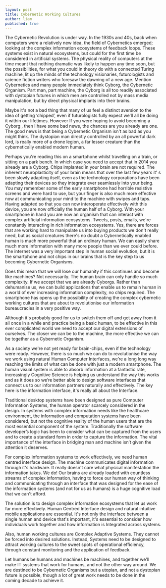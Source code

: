 ```yaml
---
layout: post
title: Cybernetic Working Cultures 
author: liam
published: true
---
```

The Cybernetic Revolution is under way.
In the 1930s and 40s, back when computers were a relatively new idea, the 
field of Cybernetics emerged; looking at the complex information ecosystems 
of feedback loops. These systems exist in natural ecosystems, but
could for the first time be considered in artificial systems.
The physical reality of computers at the time meant that nothing dramatic was 
likely to happen any time soon, but the possibilities, for what you could in 
theory do with a connected Turing machine, lit up the minds of the technology 
visionaries, futurologists and science fiction writers who foresaw the 
dawning of a new age.
Mention Cybernetics and many people immediately think Cyborg, the Cybernetic 
Organism. Part man, part machine, the Cyborg is all too readily associated 
with dystopian futures in which men are controlled not by 
mass media manipulation, but by direct physical implants into 
their brains. 

Maybe it's not a bad thing that many of us feel a distinct aversion to the 
idea of getting ‘chipped’, even if futurologists fully expect we'll all 
be doing it within our lifetimes. However If you were hoping to avoid becoming 
a Cyborg
, then I have some bad news, the  chances are you already are one. The good 
news is that being a Cybernetic Organism isn't as bad as you might 
think. The dystopian man directly controlled by an all powerful dark lord, is 
really more of a drone legion, a far lesser creature than the 
cybernetically enabled modern human. 

Perhaps you're reading this on a smartphone whilst travelling on a train, or 
sitting on a park bench. In which case you need to accept that in 2014 you 
already are a Cyborg. Chips implanted in your brain are not required. The 
inherent neuroplasticity of your brain means that over the last few years it'
s been slowly adapting itself, even as the technology corporations have been 
adapting their devices so they integrate ever seamlessly into your being. You 
may remember some of the early smartphone had horrible resistive screens and 
were hard to use, but your finger is also much more effective now at 
communicating your mind to the machine with swipes and taps. 
Having adapted so that you can now interoperate effectively with this device, 
you are now officially the human half of a Cyborg. With your smartphone in 
hand you are now an organism that can interact with complex artificial 
information ecosystems. Tweets, posts, emails, we're constantly interacting 
in rich information ecosystems. Yes, there are forces that are working hard 
to manipulate us into buying products we don't really need, but as social 
creatures there's no doubt a Cybernetically enabled human is much more 
powerful that an ordinary human. We can easily share much more information 
with many more people than we ever could before. The internet was a very 
important step in human social evolution, but it is the smartphone and not 
chips in our brains that is the key step to us becoming Cybernetic Organisms. 

Does this mean that we will lose our humanity if this continues and become 
like machines?
Not necessarily. The human brain can only handle so much complexity. If we 
accept that we are already Cyborgs. Rather than dehumanise us, we can build 
applications that enable us to remain human in a world of ever increasing 
information complexity, no chips required. The smartphone has opens up the 
possibility of creating the complex cybernetic working cultures that are 
about to revolutionise our information bureaucracies in a very positive way. 

Although it's probably good for us to switch them off and get away from it 
all once in a while and practice being a basic human, to be effective in this 
ever complicated world we need to accept our digital extensions of ourselves. 
The closer we can be to the machine, the more effective we can be together as 
a Cybernetic Organism. 

As a society we're not yet ready for brain-chips, even if the technology were 
ready. However, there is so much we can do to revolutionise 
the way we work using natural Human Computer Interfaces, we’re a long long 
way reaching the limits of what can be done with just a modern smartphone. 
The human visual system is able to absorb information at a fantastic rate, 
increasingly Cognitive Science is helping us understand the way this works 
and as it does so we’re better able to design software interfaces that 
connect us to our information partners naturally and effectively. The key 
here is the information interface, it's really all about the Interface.

Traditional desktop systems have been designed as pure Computer Information 
Systems, the human operator scarcely considered in the design. In systems with 
complex information needs like the healthcare environment, the information 
and computation systems have been considered, but not the cognitive reality 
of the human users that are the most essential component of the system. 
Traditionally the software developer’s logic has been to consider what can be 
captured from the users and to create a standard form in order to capture the 
information. The vital importance of the interface in bridging man and 
machine isn’t given the attention it deserves.

For complex information systems to work effectively, we need human centred 
interface design. The machine communicates digital information through it's 
hardware. It really doesn't care what physical manifestation the information 
takes. We do! Our brains are already loaded with countless streams of complex 
information, having to force our human way of thinking and communicating 
through an interface that was designed for the ease of the information 
systems (and not for us as humans) is a huge cognitive load that we can't 
afford. 

The solution is to design complex information ecosystems that let us work 
far more effectively. Human Centred Interface design and natural intuitive 
mobile applications are essential. It's not only the interface between a 
single human and device that's important, it's essential to consider how 
individuals work together and how information is Integrated across 
systems.

Also, human working cultures are Complex Adaptive Systems. They cannot be forced 
into desired solutions. Instead, Systems need to be designed to attract 
working cultures to the sweet spots of operational efficiency, through 
constant monitoring and the application of feedback.

Let humans be humans and machines be machines, and 
together we'll make IT systems that work for humans, and not the other way 
around. We are destined to be Cybernetic Organisms but a utopian, and not a 
dystopian future is possible, though a lot of great work needs to be done 
in the coming decade to achieve it.


